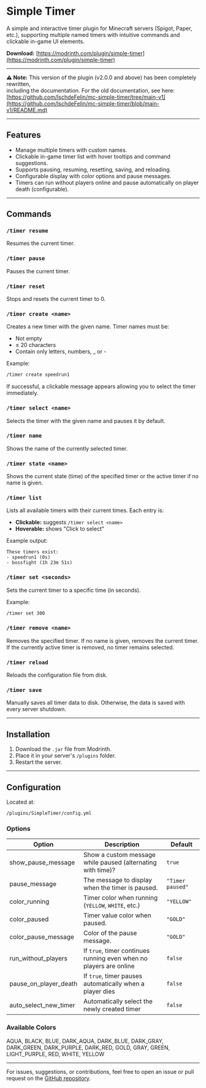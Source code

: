 # Simple Timer

A simple and interactive timer plugin for Minecraft servers (Spigot, Paper, etc.),
supporting multiple named timers with intuitive commands and clickable in-game UI elements.

**Download:** [https://modrinth.com/plugin/simple-timer](https://modrinth.com/plugin/simple-timer)

---

**⚠️ Note:** This version of the plugin (v2.0.0 and above) has been completely rewritten,  
including the documentation. For the old documentation, see here:  
[https://github.com/IschdeFelin/mc-simple-timer/tree/main-v1](https://github.com/IschdeFelin/mc-simple-timer/blob/main-v1/README.md)

---

## Features

- Manage multiple timers with custom names.
- Clickable in-game timer list with hover tooltips and command suggestions.
- Supports pausing, resuming, resetting, saving, and reloading.
- Configurable display with color options and pause messages.
- Timers can run without players online and pause automatically on player death (configurable).

---

## Commands

### `/timer resume`
Resumes the current timer.

### `/timer pause`
Pauses the current timer.

### `/timer reset`
Stops and resets the current timer to 0.

### `/timer create <name>`
Creates a new timer with the given name.
Timer names must be:

- Not empty
- ≤ 20 characters
- Contain only letters, numbers, _ or -

Example:
```bash
/timer create speedrun1
```

If successful, a clickable message appears allowing you to select the timer immediately.

### `/timer select <name>`
Selects the timer with the given name and pauses it by default.

### `/timer name`
Shows the name of the currently selected timer.

### `/timer state <name>`
Shows the current state (time) of the specified timer or the active timer if no name is given.

### `/timer list`
Lists all available timers with their current times.
Each entry is:

- **Clickable:** suggests `/timer select <name>`
- **Hoverable:** shows "Click to select"

Example output:
```plaintext
These timers exist:
- speedrun1 (0s)
- bossfight (1h 23m 51s)
```

### `/timer set <seconds>`
Sets the current timer to a specific time (in seconds).

Example:
```bash
/timer set 300
```



### `/timer remove <name>`
Removes the specified timer. If no name is given, removes the current timer.
If the currently active timer is removed, no timer remains selected.

### `/timer reload`
Reloads the configuration file from disk.

### `/timer save`
Manually saves all timer data to disk.
Otherwise, the data is saved with every server shutdown.

---

## Installation

1) Download the `.jar` file from Modrinth.
2) Place it in your server's `/plugins` folder.
3) Restart the server.

---

## Configuration

Located at:
```
/plugins/SimpleTimer/config.yml
```

### Options

| Option                | Description                                                        | Default          |
|-----------------------|--------------------------------------------------------------------|------------------|
| show_pause_message	   | Show a custom message while paused (alternating with time)?        | `true`           |
| pause_message         | The message to display when the timer is paused.                   | `"Timer paused"` |
| color_running         | Timer color when running (`YELLOW`, `WHITE`, etc.)                 | `"YELLOW"`       |
| color_paused          | Timer value color when paused.                                     | `"GOLD"`         |
| color_pause_message   | Color of the pause message.                                        | `"GOLD"`         |
| run_without_players   | If `true`, timer continues running even when no players are online | `false`          |
| pause_on_player_death | If `true`, timer pauses automatically when a player dies           | `false`          |
| auto_select_new_timer | Automatically select the newly created timer                       | `false`          |

### Available Colors

AQUA, BLACK, BLUE, DARK_AQUA, DARK_BLUE, DARK_GRAY, DARK_GREEN, DARK_PURPLE,
DARK_RED, GOLD, GRAY, GREEN, LIGHT_PURPLE, RED, WHITE, YELLOW

---

For issues, suggestions, or contributions, feel free to open an issue or pull request on the [GitHub repository](https://github.com/IschdeFelin/mc-simple-timer).